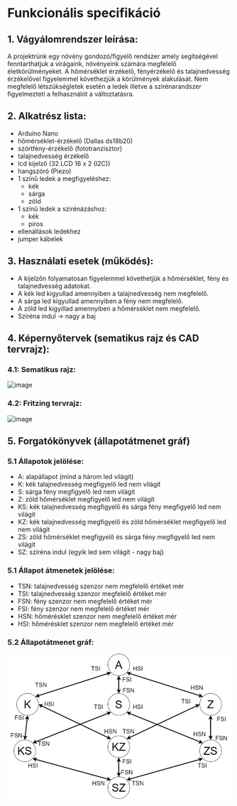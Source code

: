# Funkcionális specifikáció
## 1. Vágyálomrendszer leírása:
A projektrünk egy növény gondozó/figyelő rendszer amely segítségével fenntarthatjuk a virágaink, növényeink számára megfelelő életkörülményeket. A hőmérséklet érzékelő, fényérzékelő és talajnedvesség érzékelővel figyelemmel követhezjük a körülmények alakulását.
Nem megfelelő létszükségletek esetén a ledek illetve a szirénarandszer figyelmezteti a felhasználót a változtatásra.
## 2. Alkatrész lista:
- Arduino Nano
- hőmérséklet-érzékelő (Dallas ds18b20)
- szórtfény-érzékelő (fototranzisztor)
- talajnedvesség érzékelő
- lcd kijelző (32 LCD 16 x 2 (I2C))
- hangszóró (Piezo)
- 1 színű ledek a megfigyeléshez:
  - kék
  - sárga
  - zöld
- 1 színű ledek a szirénázáshoz:
  - kék
  - piros  
- ellenállások ledekhez
- jumper kábelek
## 3. Használati esetek (működés):
- A kijelzőn folyamatosan figyelemmel követhetjük a hőmérséklet, fény és talajnedvesség adatokat.
- A kék led kigyullad amennyiben a talajnedvesség nem megfelelő.
- A sárga led kigyullad amennyiben a fény nem megfelelő. 
- A zöld led kigyillad amennyiben a hőmérséklet nem megfelelő.
- Sziréna indul -> nagy a baj
## 4. Képernyőtervek (sematikus rajz és CAD tervrajz):
### 4.1: Sematikus rajz:
![image](https://user-images.githubusercontent.com/113984073/237051403-40101bc5-e47f-4ebc-b38e-6400621df808.png)

### 4.2: Fritzing tervrajz:
![image](https://github.com/szidebi02/robotika_projekt/assets/113984073/b8ab2a2e-c113-4459-a1d9-20cd77b0b886)

## 5. Forgatókönyvek (állapotátmenet gráf)

### 5.1 Állapotok jelölése:
- A: alapállapot (mind a három led világít)
- K: kék talajnedvesség megfigyelő led nem világít
- S: sárga fény megfigyelő led nem világít
- Z: zöld hőmérséklet megfigyelő led nem világít
- KS: kék talajnedvesség megfigyelő és sárga fény megfigyelő led nem világít
- KZ: kék talajnedvesség megfigyelő és zöld hőmérséklet megfigyelő led nem világít
- ZS: zöld hőmérséklet megfigyelő és sárga fény megfigyelő led nem világít
- SZ: sziréna indul (egyik led sem világít - nagy baj)

### 5.1 Állapot átmenetek jelölése:
- TSN: talajnedvesség szenzor nem megfelelő értéket mér
- TSI: talajnedvesség szenzor megfelelő értéket mér
- FSN: fény szenzor nem megfelelő értéket mér
- FSI: fény szenzor nem megfelelő értéket mér
- HSN: hőmérésklet szenzor nem megfelelő értéket mér
- HSI: hőmérésklet szenzor nem megfelelő értéket mér

### 5.2 Állapotátmenet gráf:
![Állapotátmenet gráf](img/AllapotAtmenetGraf.png)
